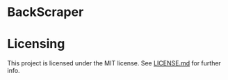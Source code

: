 # BackScraper

# Licensing
This project is licensed under the MIT license. See [LICENSE.md](https://github.com/yayes2/BackpackTF/blob/master/LICENSE.md) for further info.